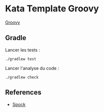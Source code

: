 # Kata Template Groovy

[Groovy](http://www.groovy-lang.org)

## Gradle

Lancer les tests :

```shell
./gradlew test
```

Lancer l'analyse du code :

```shell
./gradlew check
```


## References

- [Spock](http://spockframework.github.io/spock/docs/)
